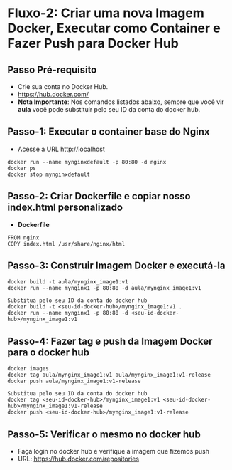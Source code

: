 # Fluxo-2: Criar uma nova Imagem Docker, Executar como Container e Fazer Push para Docker Hub

## Passo Pré-requisito
- Crie sua conta no Docker Hub. 
- https://hub.docker.com/
- **Nota Importante**: Nos comandos listados abaixo, sempre que você vir **aula** você pode substituir pelo seu ID da conta do docker hub. 


## Passo-1: Executar o container base do Nginx
- Acesse a URL http://localhost
```
docker run --name mynginxdefault -p 80:80 -d nginx
docker ps
docker stop mynginxdefault
```

## Passo-2: Criar Dockerfile e copiar nosso index.html personalizado
- **Dockerfile**
```
FROM nginx
COPY index.html /usr/share/nginx/html
```

## Passo-3: Construir Imagem Docker e executá-la
```
docker build -t aula/mynginx_image1:v1 .
docker run --name mynginx1 -p 80:80 -d aula/mynginx_image1:v1

Substitua pelo seu ID da conta do docker hub
docker build -t <seu-id-docker-hub>/mynginx_image1:v1 .
docker run --name mynginx1 -p 80:80 -d <seu-id-docker-hub>/mynginx_image1:v1
```

## Passo-4: Fazer tag e push da Imagem Docker para o docker hub
```
docker images
docker tag aula/mynginx_image1:v1 aula/mynginx_image1:v1-release
docker push aula/mynginx_image1:v1-release

Substitua pelo seu ID da conta do docker hub
docker tag <seu-id-docker-hub>/mynginx_image1:v1 <seu-id-docker-hub>/mynginx_image1:v1-release
docker push <seu-id-docker-hub>/mynginx_image1:v1-release
```
## Passo-5: Verificar o mesmo no docker hub
- Faça login no docker hub e verifique a imagem que fizemos push
- URL: https://hub.docker.com/repositories